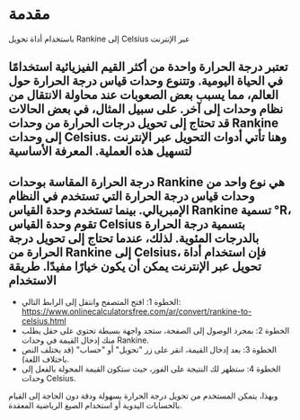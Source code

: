 مقدمة
=====

باستخدام أداة تحويل Rankine إلى Celsius عبر الإنترنت

تعتبر درجة الحرارة واحدة من أكثر القيم الفيزيائية استخدامًا في الحياة اليومية. وتتنوع وحدات قياس درجة الحرارة حول العالم، مما يسبب بعض الصعوبات عند محاولة الانتقال من نظام وحدات إلى آخر. على سبيل المثال، في بعض الحالات قد تحتاج إلى تحويل درجات الحرارة من وحدات Rankine إلى وحدات Celsius. وهنا تأتي أدوات التحويل عبر الإنترنت لتسهيل هذه العملية. المعرفة الأساسية
----------------

درجة الحرارة المقاسة بوحدات Rankine هي نوع واحد من وحدات قياس درجة الحرارة التي تستخدم في النظام الإمبريالي. بينما تستخدم وحدة القياس Rankine تسمية °R، تقوم وحدة القياس Celsius بتسمية درجة الحرارة بالدرجات المئوية. لذلك، عندما تحتاج إلى تحويل درجة الحرارة من Rankine إلى Celsius، فإن استخدام أداة تحويل عبر الإنترنت يمكن أن يكون خيارًا مفيدًا. طريقة الاستخدام
---------------

- الخطوة 1: افتح المتصفح وانتقل إلى الرابط التالي: <https://www.onlinecalculatorsfree.com/ar/convert/rankine-to-celsius.html>
- الخطوة 2: بمجرد الوصول إلى الصفحة، ستجد واجهة بسيطة تحتوي على حقل يطلب منك إدخال القيمة في وحدات Rankine.
- الخطوة 3: بعد إدخال القيمة، انقر على زر "تحويل" أو "حساب" (قد يختلف النص باختلاف اللغة).
- الخطوة 4: ستظهر لك النتيجة على الفور، حيث ستكون القيمة المحولة بالفعل إلى وحدات Celsius.

وبهذا، يتمكن المستخدم من تحويل درجة الحرارة بسهولة ودقة دون الحاجة إلى القيام بالحسابات اليدوية أو استخدام الصيغ الرياضية المعقدة.